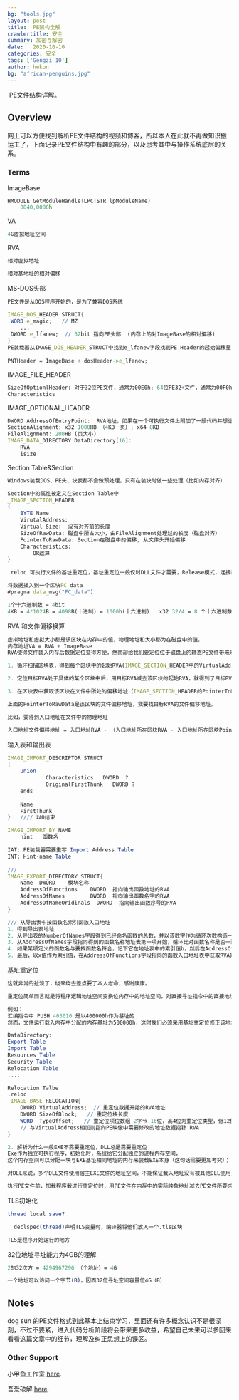 ```yaml
---
bg: "tools.jpg"
layout: post
title:  PE架构全解
crawlertitle: 安全
summary: 加密与解密
date:   2020-10-10
categories: 安全
tags: ['Gengzi 10']
author: hekun
bg: "african-penguins.jpg"
---
```


​    PE文件结构详解。

## Overview

网上可以方便找到解析PE文件结构的视频和博客，所以本人在此就不再做知识搬运工了，下面记录PE文件结构中有趣的部分，以及思考其中与操作系统底层的关系。

### Terms

ImageBase

```C++
HMODULE GetModuleHandle(LPCTSTR lpModuleName)
    0040,0000h
```

VA

```mathematica
4G虚拟地址空间
```

RVA

```mathematica
相对虚拟地址

相对基地址的相对偏移
```

MS-DOS头部

```mathematica
PE文件是从DOS程序开始的，是为了兼容DOS系统

IMAGE_DOS_HEADER STRUCT{
 WORD e_magic;   // MZ
    ...
 DWORD e_lfanew;  // 32bit 指向PE头部  (内存上的对ImageBase的相对偏移)
}
PE装载器从IMAGE_DOS_HEADER_STRUCT中找到e_lfanew字段找到PE Header的起始偏移量，加上基地址就得到PE文件头的指针。
    
PNTHeader = ImageBase + dosHeader->e_lfanew;
```

IMAGE_FILE_HEADER

```mathematica
SizeOfOptionlHeader: 对于32位PE文件，通常为00E0h; 64位PE32+文件，通常为00F0h
Characteristics
```

IMAGE_OPTIONAL_HEADER

```mathematica
DWORD AddressOfEntryPoint:  RVA地址，如果在一个可执行文件上附加了一段代码并想让这段代码首先被执行，那么只需要将这个入口地址指向附加的代码。
SectionAlignment: x32 1000HB （4KB一页）; x64 8KB
FileAlignment: 200HB (页大小)
IMAGE_DATA_DIRECTORY DataDirectory[16]:
	RVA
    isize
```

Section Table&Section

```mathematica
Windows装载DOS、PE头、块表都不会做预处理，只有在装块时做一些处理（比如内存对齐）

Section中的属性被定义在Section Table中
_IMAGE_SECTION_HEADER
{
	BYTE Name
	VirutalAddress:
	Virtual Size:  没有对齐前的长度
	SizeOfRawData: 磁盘中所占大小，由FileAlignment处理过的长度（磁盘对齐）
	PointerToRawData: Section在磁盘中的偏移, 从文件头开始偏移
	Characteristics:  
		OR运算
}

.reloc 可执行文件的基址重定位，基址重定位一般仅时DLL文件才需要，Release模式，连接器并不给EXE文件加上基址重定位

将数据插入到一个区块FC_data
#pragma data_msg("FC_data")

1个十六进制数 = 4bit
4KB = 4*1024B = 4098B(十进制) = 1000h(十六进制)   x32 32/4 = 8 个十六进制数
```

RVA 和文件偏移换算

```mathematica
虚拟地址和虚拟大小都是该区块在内存中的值，物理地址和大小都为在磁盘中的值。
内存地址VA = RVA + ImageBase
RVA使得文件装入内存后数据定位变得方便，然而却给我们要定位位于磁盘上的静态PE文件带来麻烦。

1. 循环扫描区块表，得到每个区块中的起始RVA(IMAGE_SECTION_HEADER中的VirtualAddress段),并且根据区块的大小(IMAGE_SECTION_HEADER中的SizeOfRawData段)算出区块结束的RVA （RVA + SizeOfRawDta）,最后判定目标RVA是否落在该区块内 （起始RVA到结束RVA）

2. 定位目标RVA处于具体的某个区块中后，用目标RVA减去该区块的起始RVA，就得到了目标RVA相对于起始地址的偏移量RVA2

3. 在区块表中获取该区块在文件中所处的偏移地址（IMAGE_SECTION_HEADER的PointerToRawData),将该偏移值加上RVA2就是真正的文件偏移地址FileOffSet

上面的PointerToRawData是该区块的文件偏移地址，我要找目标RVA的文件偏移地址。

比如，要得到入口地址在文件中的物理地址

入口地址文件偏移地址 = 入口地址RVA - （入口地址所在区块RVA - 入口地址所在区块PointerToRawData）

```

输入表和输出表

```mathematica
IMAGE_IMPORT_DESCRIPTOR STRUCT
{
    union
        	Characteristics   DWORD  ?
            OriginalFirstThunk   DWORD ?
    ends
    
    Name    
    FirstThunk
}   //// 以0结束

IMAGE_IMPORT_BY_NAME
    hint   函数名

IAT: PE装载器需要重写 Import Address Table
INT: Hint-name Table
    
///
IMAGE_EXPORT_DIRECTORY STRUCT{
	Name  DWORD    模块名称    
    AddressOfFunctions    DWORD  指向输出函数地址的RVA
    AddressOfNames        DWORD  指向输出函数名字的RVA
    AddressOfNameOridinals  DWORD  指向输出函数序号的RVA
}

/// 从导出表中按函数名索引函数入口地址
1. 得到导出表地址
2. 从导出表的NumberOfNames字段得到已经命名函数的总数，并以该数字作为循环次数构造一个循环
3. 从AddressOfNames字段指向得到的函数名称地址表第一项开始，循环比对函数名称是否一致，若无，说明文件中没有指定函数
4. 如果某项定义的函数名与要找函数名符合，记下它在地址表中的索引值b，然后在AddressOfNamesOrdinals指向的数组中以同样的索引值取出数组项的值x
5. 最后，以x值作为索引值，在AddressOfFunctions字段指向的函数入口地址表中获取RVA则位入口地址
```

基址重定位

```mathematica
这就非常的扯淡了，绕来绕去差点要了本人老命，感谢康康。

重定位简单而言就是将程序逻辑地址空间变换位内存中的地址空间，对直接寻址指令中的直接地址进行修正。为什么需要修正，正是由于转入内存时，所分配的基址与文件镜像基址不一致，导致了指令中直接寻址无法正确。

例如：
汇编指令中 PUSH 403010 是以400000h作为基址的
然而，文件运行载入内存中分配的内存基址为500000h，这时我们必须采用基址重定位修正该地址才能正确运行

DataDirectory:
Export Table
Import Table
Resources Table
Security Table
Relocation Table
....

Relocation Talbe
.reloc
_IMAGE_BASE_RELOCATION{
	DWORD VirtualAddress;  // 重定位数据开始的RVA地址
	DWORD SizeOfBlock;   // 重定位块长度
	WORD  TypeOffset;   // 重定位项位数组 2字节 16位，高4位为重定位类型，低12位为重定位地址
	// 与VirtualAddress相加则指向PE映像中需要修改的地址数据指针 RVA
}

2. 解析为什么一般EXE不需要重定位，DLL总是需要重定位
Exe作为独立可执行程序，初始化时，系统给它分配独立的进程内存空间，
这个内存空间可以分配一块与EXE基址相同地址的内存来装载EXE本身（这句话需要更加考究）；

对DLL来说，多个DLL文件使用宿主EXE文件的地址空间，不能保证载入地址没有被其他DLL使用，所以必须包含重定位信息。

执行PE文件前，加载程序载进行重定位时，用PE文件在内存中的实际映象地址减去PE文件所要求的映象地址，然后根据重定位类型将差值添加到相应的地址数据中。
```

TLS初始化

```mathematica
thread local save?

__declspec(thread)声明TLS变量时，编译器将他们放入一个.tls区块

TLS是程序开始运行的地方
```

32位地址寻址能力为4GB的理解

```mathematica
2的32次方 = 4294967296 （个地址）= 4G

一个地址可以访问一个字节(B)，因而32位寻址空间容量位4G（B）
```

## Notes

dog sun 的PE文件格式到此基本上结束学习，里面还有许多概念认识不是很深刻，不过不要紧，进入代码分析阶段将会带来更多收益，希望自己未来可以多回来看看这篇文章中的细节，理解及纠正思想上的误区。

### Other Support

小甲鱼工作室 [here]( https://blog.csdn.net/freeking101/article/details/102752048 ).

吾爱破解 [here](https://www.52pojie.cn/thread-101281-1-1.html ).
